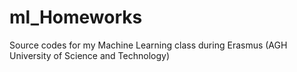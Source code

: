 # ml_Homeworks
Source codes for my Machine Learning class during Erasmus (AGH University of Science and Technology)
